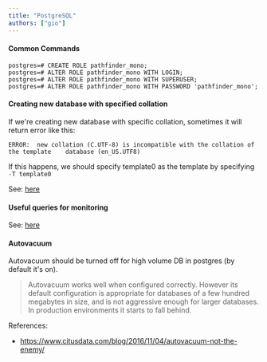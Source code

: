 ```yaml
---
title: "PostgreSQL"
authors: ["gio"]
---
```


#### Common Commands

```
postgres=# CREATE ROLE pathfinder_mono;
postgres=# ALTER ROLE pathfinder_mono WITH LOGIN;
postgres=# ALTER ROLE pathfinder_mono WITH SUPERUSER;
postgres=# ALTER ROLE pathfinder_mono WITH PASSWORD 'pathfinder_mono';
```

#### Creating new database with specified collation

If we're creating new database with specific collation, sometimes it will return error like this:

`ERROR:  new collation (C.UTF-8) is incompatible with the collation of the template    database (en_US.UTF8)`

If this happens, we should specify template0 as the template by specifying `-T template0`

See: [here](https://stackoverflow.com/questions/18870775/how-to-change-the-template-database-collection-coding-on-postgresql)

#### Useful queries for monitoring

See: [here](https://github.com/nilenso/postgresql-monitoring)

#### Autovacuum

Autovacuum should be turned off for high volume DB in postgres (by default it's on).

> Autovacuum works well when configured correctly. However its default configuration is appropriate for databases of a few hundred megabytes in size, and is not aggressive enough for larger databases. In production environments it starts to fall behind. 

References:
- https://www.citusdata.com/blog/2016/11/04/autovacuum-not-the-enemy/
